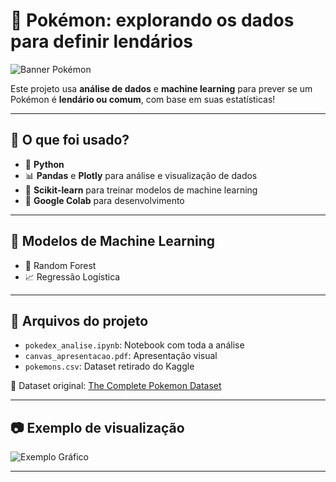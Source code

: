# 🧠 Pokémon: explorando os dados para definir lendários

![Banner Pokémon](https://assets.pokemon.com/assets/cms2/img/misc/countries/pt/country_detail_pokemon.png)

Este projeto usa **análise de dados** e **machine learning** para prever se um Pokémon é **lendário ou comum**, com base em suas estatísticas!

---

## 🔧 O que foi usado?

- 🐍 **Python**
- 📊 **Pandas** e **Plotly** para análise e visualização de dados
- 🤖 **Scikit-learn** para treinar modelos de machine learning
- 📘 **Google Colab** para desenvolvimento

---

## 🤖 Modelos de Machine Learning

- 🌲 Random Forest  
- 📈 Regressão Logística

---

## 📁 Arquivos do projeto

- `pokedex_analise.ipynb`: Notebook com toda a análise
- `canvas_apresentacao.pdf`: Apresentação visual
- `pokemons.csv`: Dataset retirado do Kaggle

📌 Dataset original: [The Complete Pokemon Dataset](https://www.kaggle.com/datasets/rounakbanik/pokemon/data)

---

## 📷 Exemplo de visualização

![Exemplo Gráfico](https://github.com/giseleoliver9/Pokemon_explorando_os_dados_para_definir_lendarios/blob/main/top_5.png)  

---
